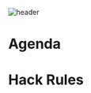 ![header](https://github.com/jCho23/J-J_Botathon/blob/master/Images/Artboard.png)

# Agenda

# Hack Rules 
